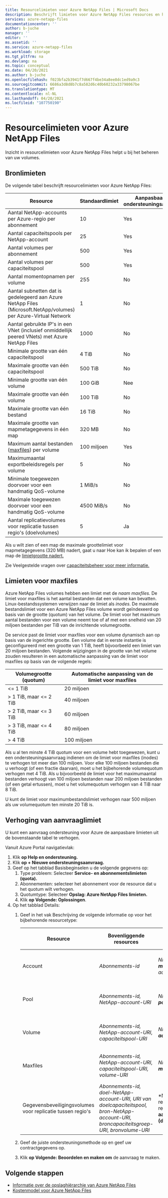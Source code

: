 ```yaml
---
title: Resourcelimieten voor Azure NetApp Files | Microsoft Docs
description: Beschrijft limieten voor Azure NetApp Files resources en hoe u een verhoging van de resourcelimiet kunt aanvragen.
services: azure-netapp-files
documentationcenter: ''
author: b-juche
manager: ''
editor: ''
ms.assetid: ''
ms.service: azure-netapp-files
ms.workload: storage
ms.tgt_pltfrm: na
ms.devlang: na
ms.topic: conceptual
ms.date: 04/20/2021
ms.author: b-juche
ms.openlocfilehash: f023bfa2b3941f7d667f4be34a8ee8dc1ed9a9c3
ms.sourcegitcommit: 6686a3d8d8b7c8a582d6c40b60232a33798067be
ms.translationtype: MT
ms.contentlocale: nl-NL
ms.lasthandoff: 04/20/2021
ms.locfileid: "107750190"
---
```

# <a name="resource-limits-for-azure-netapp-files"></a>Resourcelimieten voor Azure NetApp Files

Inzicht in resourcelimieten voor Azure NetApp Files helpt u bij het beheren van uw volumes.

## <a name="resource-limits"></a>Bronlimieten

De volgende tabel beschrijft resourcelimieten voor Azure NetApp Files:

|  Resource  |  Standaardlimiet  |  Aanpasbaar via ondersteuningsaanvraag  |
|----------------|---------------------|--------------------------------------|
|  Aantal NetApp-accounts per Azure-regio per abonnement  |  10    |  Yes   |
|  Aantal capaciteitspools per NetApp-account   |    25     |   Yes   |
|  Aantal volumes per abonnement   |    500     |   Yes   |
|  Aantal volumes per capaciteitspool     |    500   |    Yes     |
|  Aantal momentopnamen per volume       |    255     |    No        |
|  Aantal subnetten dat is gedelegeerd aan Azure NetApp Files (Microsoft.NetApp/volumes) per Azure-Virtual Network    |   1   |    No    |
|  Aantal gebruikte IP's in een VNet (inclusief onmiddellijk peered VNets) met Azure NetApp Files   |    1000   |    No   |
|  Minimale grootte van één capaciteitspool   |  4 TiB     |    No  |
|  Maximale grootte van één capaciteitspool    |  500 TiB   |   No   |
|  Minimale grootte van één volume    |    100 GiB    |    Nee    |
|  Maximale grootte van één volume     |    100 TiB    |    No    |
|  Maximale grootte van één bestand     |    16 TiB    |    No    |    
|  Maximale grootte van mapmetagegevens in één map      |    320 MB    |    No    |    
|  Maximum aantal bestanden ([maxfiles](#maxfiles)) per volume     |    100 miljoen    |    Yes    |    
|  Maximumaantal exportbeleidsregels per volume     |    5  |    No    | 
|  Minimale toegewezen doorvoer voor een handmatig QoS-volume     |    1 MiB/s   |    No    |    
|  Maximale toegewezen doorvoer voor een handmatig QoS-volume     |    4500 MiB/s    |    No    |    
|  Aantal replicatievolumes voor replicatie tussen regio's (doelvolumes)     |    5    |    Ja    |     

Als u wilt zien of een map de maximale groottelimiet voor mapmetagegevens (320 MB) nadert, gaat u naar Hoe kan ik bepalen of een map de [limietgrootte nadert.](azure-netapp-files-faqs.md#how-do-i-determine-if-a-directory-is-approaching-the-limit-size)   

Zie Veelgestelde vragen over [capaciteitsbeheer voor meer informatie.](azure-netapp-files-faqs.md#capacity-management-faqs)

## <a name="maxfiles-limits"></a>Limieten voor maxfiles <a name="maxfiles"></a> 

Azure NetApp Files volumes hebben een limiet met de *naam maxfiles.* De limiet voor maxfiles is het aantal bestanden dat een volume kan bevatten. Linux-bestandssystemen verwijzen naar de limiet als *inodes*. De maximale bestandslimiet voor een Azure NetApp Files volume wordt geïndexeerd op basis van de grootte (quotum) van het volume. De limiet voor het maximum aantal bestanden voor een volume neemt toe of af met een snelheid van 20 miljoen bestanden per TiB van de inrichtende volumegrootte. 

De service past de limiet voor maxfiles voor een volume dynamisch aan op basis van de ingerichte grootte. Een volume dat in eerste instantie is geconfigureerd met een grootte van 1 TiB, heeft bijvoorbeeld een limiet van 20 miljoen bestanden. Volgende wijzigingen in de grootte van het volume zouden resulteren in een automatische aanpassing van de limiet voor maxfiles op basis van de volgende regels: 

|    Volumegrootte (quotum)     |  Automatische aanpassing van de limiet voor maxfiles    |
|----------------------------|-------------------|
|    <= 1 TiB                |    20 miljoen     |
|    > 1 TiB, maar <= 2 TiB    |    40 miljoen     |
|    > 2 TiB, maar <= 3 TiB    |    60 miljoen     |
|    > 3 TiB, maar <= 4 TiB    |    80 miljoen     |
|    > 4 TiB                 |    100 miljoen    |

Als u al ten minste 4 TiB quotum voor een [](#limit_increase) volume hebt toegewezen, kunt u een ondersteuningsaanvraag indienen om de limiet voor maxfiles (inodes) te verhogen tot meer dan 100 miljoen. Voor elke 100 miljoen bestanden die u verhoogt (of een fractie daarvan), moet u het bijbehorende volumequotum verhogen met 4 TiB.  Als u bijvoorbeeld de limiet voor het maximumaantal bestanden verhoogt van 100 miljoen bestanden naar 200 miljoen bestanden (of een getal ertussen), moet u het volumequotum verhogen van 4 TiB naar 8 TiB.

U kunt de limiet voor maximumbestandslimiet verhogen naar 500 miljoen als uw volumequotum ten minste 20 TiB is. <!-- ANF-11854 --> 

## <a name="request-limit-increase"></a>Verhoging van aanvraaglimiet <a name="limit_increase"></a> 

U kunt een aanvraag ondersteuning voor Azure de aanpasbare limieten uit de bovenstaande tabel te verhogen. 

Vanuit Azure Portal navigatievlak: 

1. Klik **op Help en ondersteuning.**
2. Klik **op + Nieuwe ondersteuningsaanvraag.**
3. Geef op het tabblad Basisbeginselen u de volgende gegevens op: 
    1. Type probleem: Selecteer **Service- en abonnementslimieten (quota).**
    2. Abonnementen: selecteer het abonnement voor de resource dat u het quotum wilt verhogen.
    3. Quotumtype: Selecteer **Opslag: Azure NetApp Files limieten.**
    4. Klik **op Volgende: Oplossingen**.
4. Op het tabblad Details:
    1. Geef in het vak Beschrijving de volgende informatie op voor het bijbehorende resourcetype:

        |  Resource  |    Bovenliggende resources      |    Aangevraagde nieuwe limieten     |    Reden voor verhoging van quotum       |
        |----------------|------------------------------|---------------------------------|------------------------------------------|
        |  Account |  *Abonnements-id*   |  *Nieuw **maximumaccountnummer** aangevraagd*    |  *Welk scenario of gebruiksscenario heeft om de aanvraag gevraagd?*  |
        |  Pool    |  *Abonnements-id, NetApp-account-URI*  |  *Nieuw maximum aantal **pool** aangevraagd*   |  *Welk scenario of gebruiksscenario heeft om de aanvraag gevraagd?*  |
        |  Volume  |  *Abonnements-id, NetApp-account-URI, capaciteitspool-URI*   |  *Nieuw maximumvolume **aangevraagd***     |  *Welk scenario of gebruiksscenario heeft om de aanvraag gevraagd?*  |
        |  Maxfiles  |  *Abonnements-id, NetApp-account-URI, capaciteitspool-URI, volume-URI*   |  *Nieuw maximumaantal **maxfiles aangevraagd***     |  *Welk scenario of gebruiksscenario heeft om de aanvraag gevraagd?*  |    
        |  Gegevensbeveiligingsvolumes voor replicatie tussen regio's  |  *Abonnements-id, doel-NetApp-account-URI, URI van doelcapaciteitspool, bron-NetApp-account-URI, broncapaciteitsgroep-URI, bronvolume-URI*   |  *Nieuw maximum aantal replicatievolumes voor replicatie tussen **regio's aangevraagd (doelvolumes)** _     |  _What scenario of use-case om de aanvraag gevraagd?*  |    

    2. Geef de juiste ondersteuningsmethode op en geef uw contractgegevens op.

    3. Klik **op Volgende: Beoordelen en maken om** de aanvraag te maken. 


## <a name="next-steps"></a>Volgende stappen  

- [Informatie over de opslaghiërarchie van Azure NetApp Files](azure-netapp-files-understand-storage-hierarchy.md)
- [Kostenmodel voor Azure NetApp Files](azure-netapp-files-cost-model.md)
